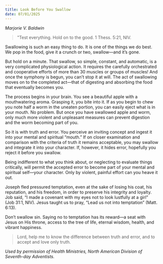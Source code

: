 ```yaml
---
title: Look Before You Swallow
date: 07/01/2025
---
```


_Marjorie V. Baldwin_

> <p></p>
> "Test everything. Hold on to the good. 1 Thess. 5:21, NIV.

Swallowing is such an easy thing to do. It is one of the things we do best. We pop in the food, give it a crunch or two, swallow—and it’s gone.

But hold on a minute. That swallow, so simple, constant, and automatic, is a very complicated physiological action. It requires the carefully orchestrated and cooperative efforts of more than 30 muscles or groups of muscles! And once the symphony is begun, you can’t stop it at will. The act of swallowing moves on to the completed act—that of digesting and absorbing the food that eventually becomes you.

The process begins in your brain. You see a beautiful apple with a mouthwatering aroma. Grasping it, you bite into it. If as you begin to chew you note half a worm in the uneaten portion, you can easily eject what is in your mouth. No problem. But once you have swallowed apple and worm, only much more violent and unpleasant measures can prevent digestion and the worm becoming part of you.

So it is with truth and error. You perceive an inviting concept and ingest it into your mental and spiritual “mouth.” If on closer examination and comparison with the criteria of truth it remains acceptable, you may swallow and integrate it into your character. If, however, it hides error, hopefully you reject it before you swallow.

Being indifferent to what you think about, or neglecting to evaluate things critically, will permit the accepted error to become part of your mental and spiritual self—your character. Only by violent, painful effort can you heave it out.

Joseph fled pressured temptation, even at the sake of losing his coat, his reputation, and his freedom, in order to preserve his integrity and loyalty. Job said, “I made a covenant with my eyes not to look lustfully at a girl” (Job 31:1, NIV). Jesus taught us to pray, “Lead us not into temptation” (Matt. 6:13).

Don’t swallow sin. Saying no to temptation has its reward—a seat with Jesus on His throne, access to the tree of life, eternal wisdom, health, and vibrant happiness.

> <callout></callout>
> Lord, help me to know the difference between truth and error, and to accept and love only truth.

_Used by permission of Health Ministries, North American Division of Seventh-day Adventists._